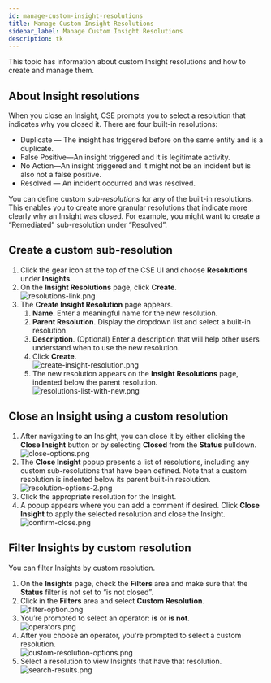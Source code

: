 ```yaml
---
id: manage-custom-insight-resolutions
title: Manage Custom Insight Resolutions
sidebar_label: Manage Custom Insight Resolutions
description: tk
---
```


This topic has information about custom Insight resolutions and how to create and manage them.

## About Insight resolutions

When you close an Insight, CSE prompts you to select a resolution that indicates why you closed it. There are four built-in resolutions:

* Duplicate — The insight has triggered before on the same entity and is a duplicate.
* False Positive—An insight triggered and it is legitimate activity.
* No Action—An insight triggered and it might not be an incident but is also not a false positive.
* Resolved — An incident occurred and was resolved.

You can define custom *sub-resolutions* for any of the built-in resolutions. This enables you to create more granular resolutions that indicate more clearly why an Insight was closed. For example, you might want to create a “Remediated” sub-resolution under “Resolved”.

## Create a custom sub-resolution

1. Click the gear icon at the top of the CSE UI and choose **Resolutions** under **Insights**.
1. On the **Insight Resolutions** page, click **Create**.  
    ![resolutions-link.png](/img/cse/resolutions-link.png)
1. The **Create Insight Resolution** page appears.
    1. **Name**. Enter a meaningful name for the new resolution.
    1. **Parent Resolution**. Display the dropdown list and select a built-in resolution.
    1. **Description**. (Optional) Enter a description that will help other users understand when to use the new resolution.
    1. Click **Create**.  
        ![create-insight-resolution.png](/img/cse/create-insight-resolution.png)
    1. The new resolution appears on the **Insight Resolutions** page, indented below the parent resolution.
        ![resolutions-list-with-new.png](/img/cse/resolutions-list-with-new.png)

## Close an Insight using a custom resolution

1. After navigating to an Insight, you can close it by either clicking the **Close Insight** button or by selecting **Closed** from the **Status** pulldown.  
    ![close-options.png](/img/cse/close-options.png)
1. The **Close Insight** popup presents a list of resolutions, including any custom sub-resolutions that have been defined. Note that a custom resolution is indented below its parent built-in resolution.  
    ![resolution-options-2.png](/img/cse/resolution-options-2.png)
1. Click the appropriate resolution for the Insight.
1. A popup appears where you can add a comment if desired. Click **Close Insight** to apply the selected resolution and close the Insight.  
    ![confirm-close.png](/img/cse/confirm-close.png)

## Filter Insights by custom resolution

You can filter Insights by custom resolution.

1. On the **Insights** page, check the **Filters** area and make sure that the **Status** filter is not set to “is not closed”.  
1. Click in the **Filters** area and select **Custom Resolution**.   
    ![filter-option.png](/img/cse/filter-option.png)
1. You’re prompted to select an operator: **is** or **is not**.  
    ![operators.png](/img/cse/operators.png)
1. After you choose an operator, you're prompted to select a custom resolution.  
    ![custom-resolution-options.png](/img/cse/custom-resolution-options.png)
1. Select a resolution to view Insights that have that resolution.  
    ![search-results.png](/img/cse/search-results.png)
